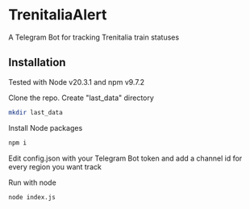 # TrenitaliaAlert
A Telegram Bot for tracking Trenitalia train statuses

## Installation
Tested with Node v20.3.1 and npm v9.7.2

Clone the repo.
Create "last_data" directory
```bash
mkdir last_data
```
Install Node packages
```bash
npm i
```

Edit config.json with your Telegram Bot token and add a channel id for every region you want track

Run with node
```bash
node index.js
```
